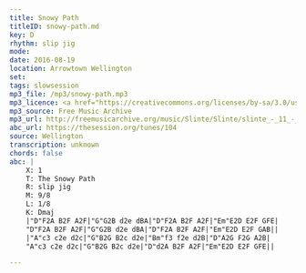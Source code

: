 ```yaml
---
title: Snowy Path
titleID: snowy-path.md
key: D
rhythm: slip jig
mode:
date: 2016-08-19
location: Arrowtown Wellington
set:
tags: slowsession 
mp3_file: /mp3/snowy-path.mp3
mp3_licence: <a href="https://creativecommons.org/licenses/by-sa/3.0/us/">CC BY-SA 3.0 US</a>
mp3_source: Free Music Archive
mp3_url: http://freemusicarchive.org/music/Slinte/Slinte/slinte_-_11_-_si_beag_si_mor_snowy_path
abc_url: https://thesession.org/tunes/104
source: Wellington
transcription: unknown
chords: false
abc: |
    X: 1
    T: The Snowy Path
    R: slip jig
    M: 9/8
    L: 1/8
    K: Dmaj
    |"D"F2A B2F A2F|"G"G2B d2e dBA|"D"F2A B2F A2F|"Em"E2D E2F GFE|
    "D"F2A B2F A2F|"G"G2B d2e dBA|"D"F2A B2F A2F|"Em"E2D E2F GAB||
    |"A"c3 c2e d2c|"G"B2G B2c d2e|"Bm"f3 f2e d2B|"D"A2G F2G A2B|
    "A"c3 c2e d2c|"G"B2G B2c d2e|"D"d2A B2F A2F|"Em"E2D E2F GFE||

---
```

